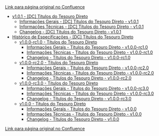 [Link para página original no Confluence](https://openfinancebrasil.atlassian.net/wiki/spaces/OF/pages/86605826)

- [v1.0.1 - \[DC\] Títulos do Tesouro Direto](../../../../../../OF/Open%20Finance%20Brasil/Especifica%c3%a7%c3%b5es%20de%20APIs/Dados%20do%20Cliente%20%e2%80%93%20DC/[DC]%20APIs%20-%20Investimentos/[DC]%20API%20-%20Investimentos%20-%20T%c3%adtulos%20do%20Tesouro%20Direto/v1.0.1%20-%20[DC]%20T%c3%adtulos%20do%20Tesouro%20Direto/index)
    - [Informações Gerais - \[DC\] Títulos do Tesouro Direto - v1.0.1](../../../../../../OF/Open%20Finance%20Brasil/Especifica%c3%a7%c3%b5es%20de%20APIs/Dados%20do%20Cliente%20%e2%80%93%20DC/[DC]%20APIs%20-%20Investimentos/[DC]%20API%20-%20Investimentos%20-%20T%c3%adtulos%20do%20Tesouro%20Direto/v1.0.1%20-%20[DC]%20T%c3%adtulos%20do%20Tesouro%20Direto/Informa%c3%a7%c3%b5es%20Gerais%20-%20[DC]%20T%c3%adtulos%20do%20Tesouro%20Direto%20-%20v1.0.1)
    - [Informações Técnicas - \[DC\] Títulos do Tesouro Direto - v1.0.1](../../../../../../OF/Open%20Finance%20Brasil/Especifica%c3%a7%c3%b5es%20de%20APIs/Dados%20do%20Cliente%20%e2%80%93%20DC/[DC]%20APIs%20-%20Investimentos/[DC]%20API%20-%20Investimentos%20-%20T%c3%adtulos%20do%20Tesouro%20Direto/v1.0.1%20-%20[DC]%20T%c3%adtulos%20do%20Tesouro%20Direto/Informa%c3%a7%c3%b5es%20T%c3%a9cnicas%20-%20[DC]%20T%c3%adtulos%20do%20Tesouro%20Direto%20-%20v1.0.1)
    - [Changelog - \[DC\] Títulos do Tesouro Direto - v1.0.1](../../../../../../OF/Open%20Finance%20Brasil/Especifica%c3%a7%c3%b5es%20de%20APIs/Dados%20do%20Cliente%20%e2%80%93%20DC/[DC]%20APIs%20-%20Investimentos/[DC]%20API%20-%20Investimentos%20-%20T%c3%adtulos%20do%20Tesouro%20Direto/v1.0.1%20-%20[DC]%20T%c3%adtulos%20do%20Tesouro%20Direto/Changelog%20-%20[DC]%20T%c3%adtulos%20do%20Tesouro%20Direto%20-%20v1.0.1)
- [Histórico de Especificações - \[DC\] Títulos do Tesouro Direto](../../../../../../OF/Open%20Finance%20Brasil/Especifica%c3%a7%c3%b5es%20de%20APIs/Dados%20do%20Cliente%20%e2%80%93%20DC/[DC]%20APIs%20-%20Investimentos/[DC]%20API%20-%20Investimentos%20-%20T%c3%adtulos%20do%20Tesouro%20Direto/Hist%c3%b3rico%20de%20Especifica%c3%a7%c3%b5es%20-%20[DC]%20T%c3%adtulos%20do%20Tesouro%20Direto/index)
    - [v1.0.0-rc1.0 - Títulos do Tesouro Direto](../../../../../../OF/Open%20Finance%20Brasil/Especifica%c3%a7%c3%b5es%20de%20APIs/Dados%20do%20Cliente%20%e2%80%93%20DC/[DC]%20APIs%20-%20Investimentos/[DC]%20API%20-%20Investimentos%20-%20T%c3%adtulos%20do%20Tesouro%20Direto/Hist%c3%b3rico%20de%20Especifica%c3%a7%c3%b5es%20-%20[DC]%20T%c3%adtulos%20do%20Tesouro%20Direto/v1.0.0-rc1.0%20-%20T%c3%adtulos%20do%20Tesouro%20Direto/index)
        - [Informações Gerais - Títulos do Tesouro Direto - v1.0.0-rc1.0](../../../../../../OF/Open%20Finance%20Brasil/Especifica%c3%a7%c3%b5es%20de%20APIs/Dados%20do%20Cliente%20%e2%80%93%20DC/[DC]%20APIs%20-%20Investimentos/[DC]%20API%20-%20Investimentos%20-%20T%c3%adtulos%20do%20Tesouro%20Direto/Hist%c3%b3rico%20de%20Especifica%c3%a7%c3%b5es%20-%20[DC]%20T%c3%adtulos%20do%20Tesouro%20Direto/v1.0.0-rc1.0%20-%20T%c3%adtulos%20do%20Tesouro%20Direto/Informa%c3%a7%c3%b5es%20Gerais%20-%20T%c3%adtulos%20do%20Tesouro%20Direto%20-%20v1.0.0-rc1.0)
        - [Informações Técnicas - Títulos do Tesouro Direto - v1.0.0-rc1.0](../../../../../../OF/Open%20Finance%20Brasil/Especifica%c3%a7%c3%b5es%20de%20APIs/Dados%20do%20Cliente%20%e2%80%93%20DC/[DC]%20APIs%20-%20Investimentos/[DC]%20API%20-%20Investimentos%20-%20T%c3%adtulos%20do%20Tesouro%20Direto/Hist%c3%b3rico%20de%20Especifica%c3%a7%c3%b5es%20-%20[DC]%20T%c3%adtulos%20do%20Tesouro%20Direto/v1.0.0-rc1.0%20-%20T%c3%adtulos%20do%20Tesouro%20Direto/Informa%c3%a7%c3%b5es%20T%c3%a9cnicas%20-%20T%c3%adtulos%20do%20Tesouro%20Direto%20-%20v1.0.0-rc1.0)
        - [Changelog - Títulos do Tesouro Direto - v1.0.0-rc1.0](../../../../../../OF/Open%20Finance%20Brasil/Especifica%c3%a7%c3%b5es%20de%20APIs/Dados%20do%20Cliente%20%e2%80%93%20DC/[DC]%20APIs%20-%20Investimentos/[DC]%20API%20-%20Investimentos%20-%20T%c3%adtulos%20do%20Tesouro%20Direto/Hist%c3%b3rico%20de%20Especifica%c3%a7%c3%b5es%20-%20[DC]%20T%c3%adtulos%20do%20Tesouro%20Direto/v1.0.0-rc1.0%20-%20T%c3%adtulos%20do%20Tesouro%20Direto/Changelog%20-%20T%c3%adtulos%20do%20Tesouro%20Direto%20-%20v1.0.0-rc1.0)
    - [v1.0.0-rc2.0 - Títulos do Tesouro Direto](../../../../../../OF/Open%20Finance%20Brasil/Especifica%c3%a7%c3%b5es%20de%20APIs/Dados%20do%20Cliente%20%e2%80%93%20DC/[DC]%20APIs%20-%20Investimentos/[DC]%20API%20-%20Investimentos%20-%20T%c3%adtulos%20do%20Tesouro%20Direto/Hist%c3%b3rico%20de%20Especifica%c3%a7%c3%b5es%20-%20[DC]%20T%c3%adtulos%20do%20Tesouro%20Direto/v1.0.0-rc2.0%20-%20T%c3%adtulos%20do%20Tesouro%20Direto/index)
        - [Informações Gerais - Títulos do Tesouro Direto - v1.0.0-rc2.0](../../../../../../OF/Open%20Finance%20Brasil/Especifica%c3%a7%c3%b5es%20de%20APIs/Dados%20do%20Cliente%20%e2%80%93%20DC/[DC]%20APIs%20-%20Investimentos/[DC]%20API%20-%20Investimentos%20-%20T%c3%adtulos%20do%20Tesouro%20Direto/Hist%c3%b3rico%20de%20Especifica%c3%a7%c3%b5es%20-%20[DC]%20T%c3%adtulos%20do%20Tesouro%20Direto/v1.0.0-rc2.0%20-%20T%c3%adtulos%20do%20Tesouro%20Direto/Informa%c3%a7%c3%b5es%20Gerais%20-%20T%c3%adtulos%20do%20Tesouro%20Direto%20-%20v1.0.0-rc2.0)
        - [Informações Técnicas - Títulos do Tesouro Direto - v1.0.0-rc2.0](../../../../../../OF/Open%20Finance%20Brasil/Especifica%c3%a7%c3%b5es%20de%20APIs/Dados%20do%20Cliente%20%e2%80%93%20DC/[DC]%20APIs%20-%20Investimentos/[DC]%20API%20-%20Investimentos%20-%20T%c3%adtulos%20do%20Tesouro%20Direto/Hist%c3%b3rico%20de%20Especifica%c3%a7%c3%b5es%20-%20[DC]%20T%c3%adtulos%20do%20Tesouro%20Direto/v1.0.0-rc2.0%20-%20T%c3%adtulos%20do%20Tesouro%20Direto/Informa%c3%a7%c3%b5es%20T%c3%a9cnicas%20-%20T%c3%adtulos%20do%20Tesouro%20Direto%20-%20v1.0.0-rc2.0)
        - [Changelog - Títulos do Tesouro Direto - v1.0.0-rc2.0](../../../../../../OF/Open%20Finance%20Brasil/Especifica%c3%a7%c3%b5es%20de%20APIs/Dados%20do%20Cliente%20%e2%80%93%20DC/[DC]%20APIs%20-%20Investimentos/[DC]%20API%20-%20Investimentos%20-%20T%c3%adtulos%20do%20Tesouro%20Direto/Hist%c3%b3rico%20de%20Especifica%c3%a7%c3%b5es%20-%20[DC]%20T%c3%adtulos%20do%20Tesouro%20Direto/v1.0.0-rc2.0%20-%20T%c3%adtulos%20do%20Tesouro%20Direto/Changelog%20-%20T%c3%adtulos%20do%20Tesouro%20Direto%20-%20v1.0.0-rc2.0)
    - [v1.0.0-rc3.0 - Títulos do Tesouro Direto](../../../../../../OF/Open%20Finance%20Brasil/Especifica%c3%a7%c3%b5es%20de%20APIs/Dados%20do%20Cliente%20%e2%80%93%20DC/[DC]%20APIs%20-%20Investimentos/[DC]%20API%20-%20Investimentos%20-%20T%c3%adtulos%20do%20Tesouro%20Direto/Hist%c3%b3rico%20de%20Especifica%c3%a7%c3%b5es%20-%20[DC]%20T%c3%adtulos%20do%20Tesouro%20Direto/v1.0.0-rc3.0%20-%20T%c3%adtulos%20do%20Tesouro%20Direto/index)
        - [Informações Gerais - Títulos do Tesouro Direto - v1.0.0-rc3.0](../../../../../../OF/Open%20Finance%20Brasil/Especifica%c3%a7%c3%b5es%20de%20APIs/Dados%20do%20Cliente%20%e2%80%93%20DC/[DC]%20APIs%20-%20Investimentos/[DC]%20API%20-%20Investimentos%20-%20T%c3%adtulos%20do%20Tesouro%20Direto/Hist%c3%b3rico%20de%20Especifica%c3%a7%c3%b5es%20-%20[DC]%20T%c3%adtulos%20do%20Tesouro%20Direto/v1.0.0-rc3.0%20-%20T%c3%adtulos%20do%20Tesouro%20Direto/Informa%c3%a7%c3%b5es%20Gerais%20-%20T%c3%adtulos%20do%20Tesouro%20Direto%20-%20v1.0.0-rc3.0)
        - [Informações Técnicas - Títulos do Tesouro Direto - v1.0.0-rc3.0](../../../../../../OF/Open%20Finance%20Brasil/Especifica%c3%a7%c3%b5es%20de%20APIs/Dados%20do%20Cliente%20%e2%80%93%20DC/[DC]%20APIs%20-%20Investimentos/[DC]%20API%20-%20Investimentos%20-%20T%c3%adtulos%20do%20Tesouro%20Direto/Hist%c3%b3rico%20de%20Especifica%c3%a7%c3%b5es%20-%20[DC]%20T%c3%adtulos%20do%20Tesouro%20Direto/v1.0.0-rc3.0%20-%20T%c3%adtulos%20do%20Tesouro%20Direto/Informa%c3%a7%c3%b5es%20T%c3%a9cnicas%20-%20T%c3%adtulos%20do%20Tesouro%20Direto%20-%20v1.0.0-rc3.0)
        - [Changelog - Títulos do Tesouro Direto - v1.0.0-rc3.0](../../../../../../OF/Open%20Finance%20Brasil/Especifica%c3%a7%c3%b5es%20de%20APIs/Dados%20do%20Cliente%20%e2%80%93%20DC/[DC]%20APIs%20-%20Investimentos/[DC]%20API%20-%20Investimentos%20-%20T%c3%adtulos%20do%20Tesouro%20Direto/Hist%c3%b3rico%20de%20Especifica%c3%a7%c3%b5es%20-%20[DC]%20T%c3%adtulos%20do%20Tesouro%20Direto/v1.0.0-rc3.0%20-%20T%c3%adtulos%20do%20Tesouro%20Direto/Changelog%20-%20T%c3%adtulos%20do%20Tesouro%20Direto%20-%20v1.0.0-rc3.0)
    - [v1.0.0 - Títulos do Tesouro Direto](../../../../../../OF/Open%20Finance%20Brasil/Especifica%c3%a7%c3%b5es%20de%20APIs/Dados%20do%20Cliente%20%e2%80%93%20DC/[DC]%20APIs%20-%20Investimentos/[DC]%20API%20-%20Investimentos%20-%20T%c3%adtulos%20do%20Tesouro%20Direto/Hist%c3%b3rico%20de%20Especifica%c3%a7%c3%b5es%20-%20[DC]%20T%c3%adtulos%20do%20Tesouro%20Direto/v1.0.0%20-%20T%c3%adtulos%20do%20Tesouro%20Direto/index)
        - [Informações Gerais - Títulos do Tesouro Direto - v1.0.0](../../../../../../OF/Open%20Finance%20Brasil/Especifica%c3%a7%c3%b5es%20de%20APIs/Dados%20do%20Cliente%20%e2%80%93%20DC/[DC]%20APIs%20-%20Investimentos/[DC]%20API%20-%20Investimentos%20-%20T%c3%adtulos%20do%20Tesouro%20Direto/Hist%c3%b3rico%20de%20Especifica%c3%a7%c3%b5es%20-%20[DC]%20T%c3%adtulos%20do%20Tesouro%20Direto/v1.0.0%20-%20T%c3%adtulos%20do%20Tesouro%20Direto/Informa%c3%a7%c3%b5es%20Gerais%20-%20T%c3%adtulos%20do%20Tesouro%20Direto%20-%20v1.0.0)
        - [Informações Técnicas - Títulos do Tesouro Direto - v1.0.0](../../../../../../OF/Open%20Finance%20Brasil/Especifica%c3%a7%c3%b5es%20de%20APIs/Dados%20do%20Cliente%20%e2%80%93%20DC/[DC]%20APIs%20-%20Investimentos/[DC]%20API%20-%20Investimentos%20-%20T%c3%adtulos%20do%20Tesouro%20Direto/Hist%c3%b3rico%20de%20Especifica%c3%a7%c3%b5es%20-%20[DC]%20T%c3%adtulos%20do%20Tesouro%20Direto/v1.0.0%20-%20T%c3%adtulos%20do%20Tesouro%20Direto/Informa%c3%a7%c3%b5es%20T%c3%a9cnicas%20-%20T%c3%adtulos%20do%20Tesouro%20Direto%20-%20v1.0.0)
        - [Changelog - Títulos do Tesouro Direto - v1.0.0](../../../../../../OF/Open%20Finance%20Brasil/Especifica%c3%a7%c3%b5es%20de%20APIs/Dados%20do%20Cliente%20%e2%80%93%20DC/[DC]%20APIs%20-%20Investimentos/[DC]%20API%20-%20Investimentos%20-%20T%c3%adtulos%20do%20Tesouro%20Direto/Hist%c3%b3rico%20de%20Especifica%c3%a7%c3%b5es%20-%20[DC]%20T%c3%adtulos%20do%20Tesouro%20Direto/v1.0.0%20-%20T%c3%adtulos%20do%20Tesouro%20Direto/Changelog%20-%20T%c3%adtulos%20do%20Tesouro%20Direto%20-%20v1.0.0)

[Link para página original no Confluence](https://openfinancebrasil.atlassian.net/wiki/spaces/OF/pages/86605826)